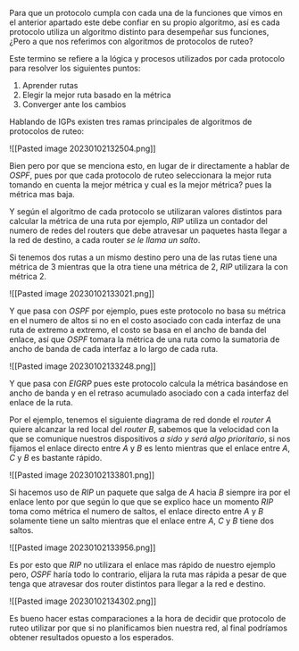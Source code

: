 Para que un protocolo cumpla con cada una de la funciones que vimos en el anterior apartado este debe confiar en su propio algoritmo, así es cada protocolo utiliza un algoritmo distinto para desempeñar sus funciones, ¿Pero a que nos referimos con algoritmos de protocolos de ruteo?

Este termino se refiere a la lógica y procesos utilizados por cada protocolo para resolver los siguientes puntos:

1. Aprender rutas
2. Elegir la mejor ruta basado en la métrica
3. Converger ante los cambios

Hablando de IGPs existen tres ramas principales de algoritmos de protocolos de ruteo:

![[Pasted image 20230102132504.png]]

Bien pero por que se menciona esto, en lugar de ir directamente a hablar de *OSPF*, pues por que cada protocolo de ruteo seleccionara la mejor ruta tomando en cuenta la mejor métrica y cual es la mejor métrica? pues la métrica mas baja.

Y según el algoritmo de cada protocolo se utilizaran valores distintos para calcular la métrica de una ruta por ejemplo, *RIP* utiliza un contador del numero de redes del routers que debe atravesar un paquetes hasta llegar a la red de destino, a cada router *se le llama un salto*.

Si tenemos dos rutas a un mismo destino pero una de las rutas tiene una métrica de 3 mientras que la otra tiene una métrica de 2, *RIP* utilizara la con métrica 2.

![[Pasted image 20230102133021.png]]

Y que pasa con *OSPF* por ejemplo, pues este protocolo no basa su métrica en el numero de altos si no en el costo asociado con cada interfaz de una ruta de extremo a extremo, el costo se basa en el ancho de banda del enlace, así que *OSPF* tomara la métrica de una ruta como la sumatoria de ancho de banda de cada interfaz a lo largo de cada ruta.

![[Pasted image 20230102133248.png]]

Y que pasa con *EIGRP* pues este protocolo calcula la métrica basándose en ancho de banda y en el retraso acumulado asociado con a cada interfaz del enlace de la ruta.

Por el ejemplo, tenemos el siguiente diagrama de red donde el *router A* quiere alcanzar la red local del *router B*, sabemos que la velocidad con la que se comunique nuestros dispositivos *a sido y será algo prioritario*, si nos fijamos el enlace directo entre *A* y *B* es lento mientras que el enlace entre *A*, *C* y *B* es bastante rápido.

![[Pasted image 20230102133801.png]]

Si hacemos uso de *RIP* un paquete que salga de *A* hacia *B* siempre ira por el enlace lento por que según lo que que se explico hace un momento *RIP* toma como métrica el numero de saltos, el enlace directo entre *A* y *B* solamente tiene un salto mientras que el enlace entre *A*, *C* y *B* tiene dos saltos.

![[Pasted image 20230102133956.png]]

Es por esto que *RIP* no utilizara el enlace mas rápido de nuestro ejemplo pero, *OSPF* haría todo lo contrario, elijara la ruta mas rápida a pesar de que tenga que atravesar dos router distintos para llegar a la red e destino.

![[Pasted image 20230102134302.png]]

Es bueno hacer estas comparaciones a la hora de decidir que protocolo de ruteo utilizar por que si no planificamos bien nuestra red, al final podríamos obtener resultados opuesto a los esperados.